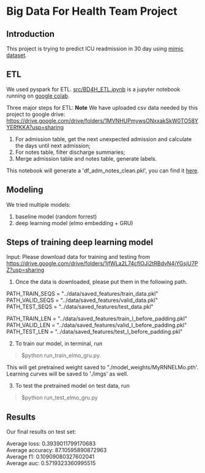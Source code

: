 # Big Data For Health Team Project

## Introduction

This project is trying to predict ICU readmission in 30 day using [mimic dataset](https://mimic.physionet.org/).

## ETL

We used pyspark for ETL. [src/BD4H_ETL.ipynb](https://github.com/Katvava/BigDataForHealth_TeamProject/blob/master/src/BD4H_ETL.ipynb) is a jupyter notebook running on [google colab](https://colab.research.google.com/notebooks/welcome.ipynb#recent=true).

Three major steps for ETL:
**Note** We have uploaded csv data needed by this project to google drive: https://drive.google.com/drive/folders/1MVNHUPmywsONxxakSkW0TO58YYERfKKA?usp=sharing

1. For admission table, get the next unexpected admission and calculate the days until next admission;
2. For notes table, filter discharge summaries;
3. Merge admission table and notes table, generate labels.

This notebook will generate a 'df_adm_notes_clean.pkl', you can find it [here](https://drive.google.com/drive/folders/13PUJeKIsosour6fx4mojJBiPbhIxUovJ?usp=sharing).

## Modeling

We tried multiple models:

1. baseline model (random forrest)
2. deep learning model (elmo embedding + GRU)

## Steps of training deep learning model
Input: Please download data for training and testing from https://drive.google.com/drive/folders/1jfWLa2L74cflOJi2tRBdvN4jYGsjU7PZ?usp=sharing

1. Once the data is downloaded, please put them in the following path.

PATH_TRAIN_SEQS = "../data/saved_features/train_data.pkl"  
PATH_VALID_SEQS = "../data/saved_features/valid_data.pkl"  
PATH_TEST_SEQS = "../data/saved_features/test_data.pkl"  
  
PATH_TRAIN_LEN = "../data/saved_features/train_l_before_padding.pkl"  
PATH_VALID_LEN = "../data/saved_features/valid_l_before_padding.pkl"  
PATH_TEST_LEN = "../data/saved_features/test_l_before_padding.pkl"  

2. To train our model, in terminal, run 
> $python run_train_elmo_gru.py.

This will get pretrained weight saved to "./model_weights/MyRNNELMo.pth'. Learning curves will be saved to './imgs' as well.

3. To test the pretrained model on test data, run
> $python run_test_elmo_gru.py

## Results

Our final results on test set:

Average loss:     0.3939011799170683  
Average accuracy: 87.10595890872963  
Average f1:       0.10909080327602041  
Average auc:      0.5719323360995515  
